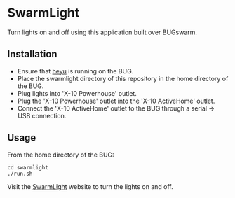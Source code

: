 # SwarmLight

Turn lights on and off using this application built over BUGswarm.

## Installation

* Ensure that [heyu](http://www.heyu.org/) is running on the BUG.
* Place the swarmlight directory of this repository in the home directory of the BUG.
* Plug lights into 'X-10 Powerhouse' outlet.
* Plug the 'X-10 Powerhouse' outlet into the 'X-10 ActiveHome' outlet.
* Connect the 'X-10 ActiveHome' outlet to the BUG through a serial -> USB connection.

## Usage

From the home directory of the BUG:

```shell
cd swarmlight
./run.sh
```

Visit the [SwarmLight](http://swarmstuff-aturley.dotcloud.com/swarmlight.html) website to turn the lights on and off.